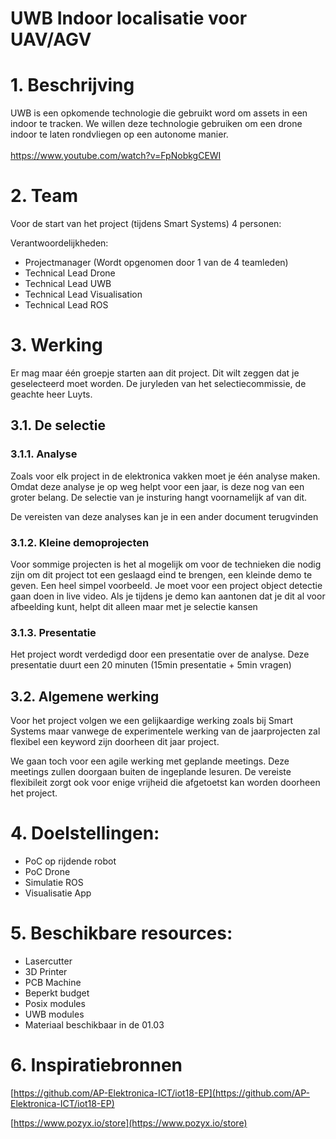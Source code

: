 # UWB Indoor localisatie voor UAV/AGV


# 1. Beschrijving

UWB is een opkomende technologie die gebruikt word om assets in een indoor te tracken. We willen deze technologie gebruiken om een drone indoor te laten rondvliegen op een autonome manier.  \
 \
https://www.youtube.com/watch?v=FpNobkgCEWI


# 2. Team

Voor de start van het project (tijdens Smart Systems) 4 personen:

Verantwoordelijkheden:



*   Projectmanager (Wordt opgenomen door 1 van de 4 teamleden)
*   Technical Lead Drone
*   Technical Lead UWB
*   Technical Lead Visualisation
*   Technical Lead ROS


# 3. Werking

Er mag maar één groepje starten aan dit project. Dit wilt zeggen dat je geselecteerd moet worden. De juryleden van het selectiecommissie, de geachte heer Luyts.


## 3.1. De selectie 


### 3.1.1. Analyse

Zoals voor elk project in de elektronica vakken moet je één analyse maken. Omdat deze analyse je op weg helpt voor een jaar, is deze nog van een groter belang. De selectie van je insturing hangt voornamelijk af van dit.

De vereisten van deze analyses kan je in een ander document terugvinden


### 3.1.2. Kleine demoprojecten  

Voor sommige projecten is het al mogelijk om voor de technieken die nodig zijn om dit project tot een geslaagd eind te brengen, een kleinde demo te geven. Een heel simpel voorbeeld. Je moet voor een project object detectie gaan doen in live video. Als je tijdens je demo kan aantonen dat je dit al voor afbeelding kunt, helpt dit alleen maar met je selectie kansen


### 3.1.3. Presentatie

Het project wordt verdedigd door een presentatie over de analyse. Deze presentatie duurt een 20 minuten (15min presentatie + 5min vragen)


## 3.2. Algemene werking

Voor het project volgen we een gelijkaardige werking zoals bij Smart Systems maar vanwege de experimentele werking van de jaarprojecten zal flexibel een keyword zijn doorheen dit jaar project. 

We gaan toch voor een agile werking met geplande meetings. Deze meetings zullen doorgaan buiten de ingeplande lesuren. De vereiste flexibileit zorgt ook voor enige vrijheid die afgetoetst kan worden doorheen het project. 


# 4. Doelstellingen:



*   PoC op rijdende robot
*   PoC Drone
*   Simulatie ROS
*   Visualisatie App


# 5. Beschikbare resources:



*   Lasercutter 
*   3D Printer
*   PCB Machine
*   Beperkt budget
*   Posix modules
*   UWB modules
*   Materiaal beschikbaar in de 01.03


# 6. Inspiratiebronnen

[https://github.com/AP-Elektronica-ICT/iot18-EP](https://github.com/AP-Elektronica-ICT/iot18-EP)

[https://www.pozyx.io/store](https://www.pozyx.io/store)

